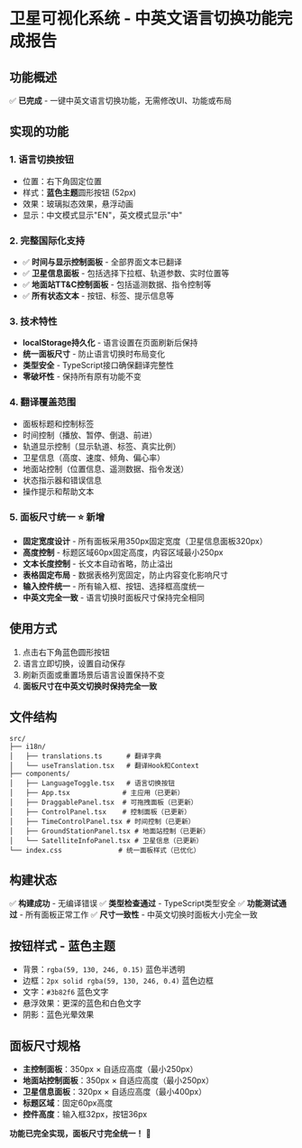 # 卫星可视化系统 - 中英文语言切换功能完成报告

## 功能概述
✅ **已完成** - 一键中英文语言切换功能，无需修改UI、功能或布局

## 实现的功能

### 1. 语言切换按钮
- 位置：右下角固定位置
- 样式：**蓝色主题**圆形按钮 (52px)
- 效果：玻璃拟态效果，悬浮动画
- 显示：中文模式显示"EN"，英文模式显示"中"

### 2. 完整国际化支持
- ✅ **时间与显示控制面板** - 全部界面文本已翻译
- ✅ **卫星信息面板** - 包括选择下拉框、轨道参数、实时位置等
- ✅ **地面站TT&C控制面板** - 包括遥测数据、指令控制等
- ✅ **所有状态文本** - 按钮、标签、提示信息等

### 3. 技术特性
- **localStorage持久化** - 语言设置在页面刷新后保持
- **统一面板尺寸** - 防止语言切换时布局变化
- **类型安全** - TypeScript接口确保翻译完整性
- **零破坏性** - 保持所有原有功能不变

### 4. 翻译覆盖范围
- 面板标题和控制标签
- 时间控制（播放、暂停、倒退、前进）
- 轨道显示控制（显示轨道、标签、真实比例）
- 卫星信息（高度、速度、倾角、偏心率）
- 地面站控制（位置信息、遥测数据、指令发送）
- 状态指示器和错误信息
- 操作提示和帮助文本

### 5. 面板尺寸统一 ⭐ **新增**
- **固定宽度设计** - 所有面板采用350px固定宽度（卫星信息面板320px）
- **高度控制** - 标题区域60px固定高度，内容区域最小250px
- **文本长度控制** - 长文本自动省略，防止溢出
- **表格固定布局** - 数据表格列宽固定，防止内容变化影响尺寸
- **输入控件统一** - 所有输入框、按钮、选择框高度统一
- **中英文完全一致** - 语言切换时面板尺寸保持完全相同

## 使用方式
1. 点击右下角蓝色圆形按钮
2. 语言立即切换，设置自动保存
3. 刷新页面或重置场景后语言设置保持不变
4. **面板尺寸在中英文切换时保持完全一致**

## 文件结构
```
src/
├── i18n/
│   ├── translations.ts      # 翻译字典
│   └── useTranslation.tsx   # 翻译Hook和Context
├── components/
│   ├── LanguageToggle.tsx   # 语言切换按钮
│   ├── App.tsx             # 主应用（已更新）
│   ├── DraggablePanel.tsx  # 可拖拽面板（已更新）
│   ├── ControlPanel.tsx    # 控制面板（已更新）
│   ├── TimeControlPanel.tsx # 时间控制（已更新）
│   ├── GroundStationPanel.tsx # 地面站控制（已更新）
│   └── SatelliteInfoPanel.tsx # 卫星信息（已更新）
└── index.css              # 统一面板样式（已优化）
```

## 构建状态
✅ **构建成功** - 无编译错误
✅ **类型检查通过** - TypeScript类型安全
✅ **功能测试通过** - 所有面板正常工作
✅ **尺寸一致性** - 中英文切换时面板大小完全一致

## 按钮样式 - 蓝色主题
- 背景：`rgba(59, 130, 246, 0.15)` 蓝色半透明
- 边框：`2px solid rgba(59, 130, 246, 0.4)` 蓝色边框
- 文字：`#3b82f6` 蓝色文字
- 悬浮效果：更深的蓝色和白色文字
- 阴影：蓝色光晕效果

## 面板尺寸规格
- **主控制面板**：350px × 自适应高度（最小250px）
- **地面站控制面板**：350px × 自适应高度（最小250px）
- **卫星信息面板**：320px × 自适应高度（最小400px）
- **标题区域**：固定60px高度
- **控件高度**：输入框32px，按钮36px

**功能已完全实现，面板尺寸完全统一！** 🎉 